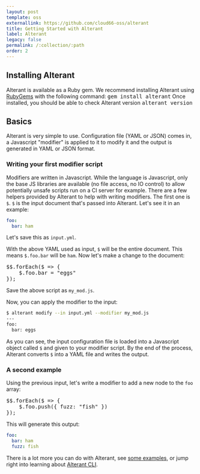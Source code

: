 ```yaml
---
layout: post
template: oss
externallink: https://github.com/cloud66-oss/alterant
title: Getting Started with Alterant
label: Alterant
legacy: false
permalink: /:collection/:path
order: 2
---
```


## Installing Alterant

Alterant is available as a Ruby gem. We recommend installing Alterant using [RubyGems](https://rubygems.org/pages/download) with the following command: <kbd>gem install alterant</kbd>
Once installed, you should be able to check Alterant version <kbd>alterant version</kbd>

## Basics

Alterant is very simple to use. Configuration file (YAML or JSON) comes in, a Javascript "modifier" is applied to it to modify it and the output is generated in YAML or JSON format.

### Writing your first modifier script

Modifiers are written in Javascript. While the language is Javascript, only the base JS libraries are available (no file access, no IO control) to allow potentially unsafe scripts run on a CI server for example. There are a few helpers provided by Alterant to help with writing modifiers. The first one is `$`. `$` is the input document that's passed into Alterant. Let's see it in an example:

```yaml
foo:
  bar: ham
```

Let's save this as `input.yml`.

With the above YAML used as input, `$` will be the entire document. This means `$.foo.bar` will be `ham`. Now let's make a change to the document:

<pre class="prettyprint">
$$.forEach($ => {
	$.foo.bar = "eggs"
});
</pre>

Save the above script as `my_mod.js`.

Now, you can apply the modifier to the input:

```bash
$ alterant modify --in input.yml --modifier my_mod.js
---
foo:
  bar: eggs
```

As you can see, the input configuration file is loaded into a Javascript object called `$` and given to your modifier script. By the end of the process, Alterant converts `$` into a YAML file and writes the output.

### A second example

Using the previous input, let's write a modifier to add a new node to the `foo` array:

<pre class="prettyprint">
$$.forEach($ => {
	$.foo.push({ fuzz: "fish" })
});
</pre>

This will generate this output:

```yaml
foo:
  bar: ham
  fuzz: fish
```

There is a lot more you can do with Alterant, see [some examples](/alterant/examples.html), or jump right into learning about [Alterant CLI](/alterant/alterant-cli.html).
